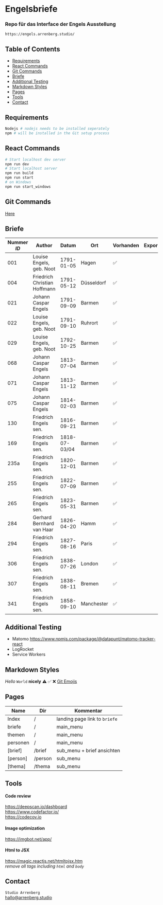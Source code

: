 # Engelsbriefe

### Repo für das Interface der Engels Ausstellung
`https://engels.arrenberg.studio/`


## Table of Contents
* [Requirements](#requirements)
* [React Commands](#react-commands)
* [Git Commands](#git-commands) 
* [Briefe](#briefe)
* [Additional Testing](#additional-testing)
* [Markdown Styles](#markdown-styles)
* [Pages](#pages)
* [Tools](#tools)
* [Contact](#contact)

## Requirements
```bash
Nodejs # nodejs needs to be installed seperately 
npm # will be installed in the Git setup process
```

## React Commands
```bash
# Start localhost dev server
npm run dev
# Start localhost server
npm run build
npm run start
# on Windows
npm run start_windows
```

## Git Commands

[Here](https://github.com/j0hannr/engels-briefe/blob/master/Git-Commands.md)


## Briefe

Nummer *ID* | Author | Datum | Ort | Vorhanden | Exportiert | Fertig | Audio | Kommentar 
--- | --- | --- | --- | --- | --- | --- | --- | --- 
001 | Louise Engels, geb. Noot | 1791-01-05 | Hagen | :white_check_mark: | | | | falsche audio datei |
004 | Friedrich Christian Hoffmann | 1791-05-12 | Düsseldorf | :white_check_mark: |
021 | Johann Caspar Engels | 1791-09-09| Barmen | :white_check_mark: |
022 | Louise Engels, geb. Noot | 1791-09-10 | Ruhrort | :white_check_mark: |
029 | Louise Engels, geb. Noot | 1792-10-25 | Barmen | :white_check_mark:|
068 | Johann Caspar Engels | 1813-07-04 | Barmen | :white_check_mark:|
071 | Johann Caspar Engels | 1813-11-12 | Barmen | :white_check_mark: |
075 | Johann Caspar Engels | 1814-02-03 | Barmen | :white_check_mark: |
130 | Friedrich Engels sen. | 1816-09-21 | Barmen | :white_check_mark: |
169 | Friedrich Engels sen. | 1818-07-03/04 | Barmen | :white_check_mark: |
235a | Friedrich Engels sen. | 1820-12-01 | Barmen | :white_check_mark: | | | | Schlechte Scan Qualität!
255 | Friedrich Engels sen. | 1822-07-09 | Barmen | :white_check_mark: |
265 | Friedrich Engels sen. | 1823-05-31 | Barmen | :white_check_mark: |
284 | Gerhard Bernhard van Haar | 1826-04-20 | Hamm | :white_check_mark: |
294 | Friedrich Engels sen. | 1827-08-16 | Paris | :white_check_mark: |
306 | Friedrich Engels sen. | 1838-07-26 | London | :white_check_mark: |
307 | Friedrich Engels sen. | 1838-08-11 | Bremen | :white_check_mark: | | | | Fehlerhafte Benennung?
341 | Friedrich Engels sen. | 1858-09-10 | Manchester | :white_check_mark: | | | | Schlechte Scan Qualität!

## Additional Testing

* Matomo https://www.npmjs.com/package/@datapunt/matomo-tracker-react
* LogRocket
* Service Workers

## Markdown Styles

*Hello* `World` **nicely**
:warning:   :white_check_mark:  :x:
[Git Emojis](https://gist.github.com/parmentf/035de27d6ed1dce0b36a)

## Pages

Name | Dir | Kommentar 
--- | --- | --- 
Index | / | landing page link to `briefe`
briefe | / | main_menu
themen | / | main_menu
personen | / | main_menu
[brief] | /brief | sub_menu + brief ansichten
[person] | /person | sub_menu
[thema] | /thema | sub_menu

## Tools

#### Code review
https://deepscan.io/dashboard <br>
https://www.codefactor.io/ <br>
https://codecov.io
#### Image optimization 
https://imgbot.net/app/
#### Html to JSX
https://magic.reactjs.net/htmltojsx.htm <br>
*remove all tags including `html` and `body`*

## Contact

`Studio Arrenberg` <br>
hallo@arrenberg.studio